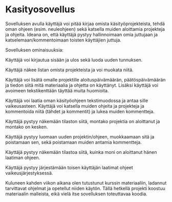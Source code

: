 <h1>Kasityosovellus</h1>

Sovelluksen avulla käyttäjä voi pitää kirjaa omista käsityöprojekteista, tehdä oman ohjeen (esim. neuleohjeen) sekä katsella muiden aloittamia projekteja ja ohjeita. 
Ideana on, että käyttäjä pystyy hallinnoimaan omia juttujaan ja katselemaan/kommentoimaan toisten käyttäjien juttuja.
<p>
Sovelluksen ominaisuuksia:
<p>
Käyttäjä voi kirjautua sisään ja ulos sekä luoda uuden tunnuksen. 

Käyttäjä näkee listan omista projekteista ja voi muokata niitä. 

Käyttäjä voi lisätä omalle projektille aloituspäivämäärän, päätöspäivämäärän ja tiedon siitä mitä materiaalia ja ohjetta on käyttänyt. Lisäksi käyttäjä voi avoimeen tekstikenttään täyttää muita huomioita. 

Käyttäjä voi laatia oman käsityöohjeen tekstimuodossa ja antaa sille vaikeusasteen. Käyttäjä voi katsella muiden ohjeita ja projekteja ja kommentoida niitä (tähdet ja kommentit) ja lukea muiden kommentteja. 

Käyttäjä pystyy näkemään tilaston siitä, montako projektia on aloittanut ja montako on kesken. 

Käyttäjä pystyy luomaan uuden projektin/ohjeen, muokkaamaan sitä ja poistamaan sen, sekä poistamaan muiden antamia kommentteja. 

Käyttäjä pystyy näkemään tilastoa siitä, kuinka moni on aloittanut hänen laatiman ohjeen. 

Käyttäjä pystyy järjestämään toisen käyttäjän laatimat ohjeet vaikeusjärjestyksessä.
<p>
Kuluneen kahden viikon aikana olen tutustunut kurssin materiaaliin, ladannut tarvittavat ohjelmat ja opetellut niiden käytön. 
Tällä hetkellä projekti koostuu materiaalin malleista, eikä vielä itse sovelluksen toteuttavaa koodia.
